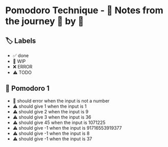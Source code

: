 # Pomodoro Technique - 📝 Notes from the journey 🍅 by 🍅


## 🏷️ Labels

- ✅ done
- 🚧 WIP
- ❌ ERROR
- ⚠ TODO

## 🍅 Pomodoro 1

- 🚧 should error when the input is not a number
- ⚠ should give 1 when the input is 1
- ⚠ should give 2 when the input is 9
- ⚠ should give 3 when the input is 36
- ⚠ should give 45 when the input is 1071225
- ⚠ should give -1 when the input is 91716553919377
- ⚠ should give -1 when the input is 8
- ⚠ should give -1 when the input is 37
